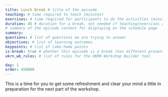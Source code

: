 ```yaml
---
title: Lunch Break # title of the episode
teaching: # time required to teach (minutes)
exercises: # time required for participants to do the activities (minutes)
duration: 45 # duration for a break, not needed if teaching/exercises are present (minutes)
# summary of the episode content for displaying on the schedule page
summary:
questions: # list of questions we are trying to answer
objectives: # list of learning outcomes
keypoints: # list of take-home points
is-break: true # whether this episode is a break (has different presentation)
ukrn_wb_rules: # list of rules for the UKRN Workshop Builder tool

day: 1
order: 450000
---
```


This is a time for you to get some refreshment and clear your mind a little in preparation for the next part of the workshop.
